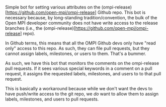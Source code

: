 Simple bot for setting various attributes on the
(ompi-release)[https://github.com/open-mpi/ompi-release] Github repo.
This bot is necessary because, by long-standing tradition/convention,
the bulk of the Open MPI developer community does not have write
access to the release branches (i.e., the
(ompi-release)[https://github.com/open-mpi/ompi-release] repo).

In Github terms, this means that all the OMPI Github devs only have
"read only" access to this repo.  As such, they can file pull
requests, but they cannot assign labels, milestones, or users to them.
That's a bummer.

As such, we have this bot that monitors the comments on the
ompi-release pull requests.  If it sees various special keywords in a
comment on a pull request, it assigns the requested labels,
milestones, and users to to that pull request.

This is basically a workaround because while we don't want the devs to
have push/write access to the git repo, we *do* want to allow them to
assign labels, milestones, and users to pull requests.

